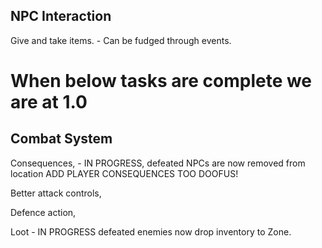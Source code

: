 NPC Interaction
---

Give and take items. - Can be fudged through events.

When below tasks are complete we are at 1.0
===

Combat System
---

Consequences, - IN PROGRESS, defeated NPCs are now removed from location ADD PLAYER CONSEQUENCES TOO DOOFUS!

Better attack controls,

Defence action,

Loot - IN PROGRESS defeated enemies now drop inventory to Zone.

